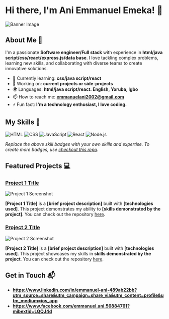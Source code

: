 # Hi there, I'm Ani Emmanuel Emeka! 👋

![Banner Image](https://avatars.githubusercontent.com/u/136162118?s=400&u=3459812399666f3b229409df80285342bfecea4d&v=4)

## About Me 🚀

I'm a passionate **Software engineer/Full stack** with experience in **html/java script/css/react/express.js/data base**. I love tackling complex problems, learning new skills, and collaborating with diverse teams to create innovative solutions.

- 🌱 Currently learning: **css/java script/react**
- 🔭 Working on: **current projects or side-projects**
- 🌍 Languages: **html/java script/react. English, Yoruba, Igbo**
- 📫 How to reach me: **emmanuelani2002@gmail.com**
- ⚡ Fun fact: **I'm a technology enthusiast, I love coding.**

## My Skills 🧠

![HTML](https://img.shields.io/badge/-HTML-E34F26?style=flat-square&logo=html5&logoColor=white)
![CSS](https://img.shields.io/badge/-CSS-1572B6?style=flat-square&logo=css3&logoColor=white)
![JavaScript](https://img.shields.io/badge/-JavaScript-F7DF1E?style=flat-square&logo=javascript&logoColor=black)
![React](https://img.shields.io/badge/-React-61DAFB?style=flat-square&logo=react&logoColor=black)
![Node.js](https://img.shields.io/badge/-Node.js-339933?style=flat-square&logo=node.js&logoColor=white)

*Replace the above skill badges with your own skills and expertise. To create more badges, use [checkout this repo](https://github.com/alexandresanlim/Badges4-README.md-Profile).*

## Featured Projects 💻

### [Project 1 Title](project_1_link)

![Project 1 Screenshot](project_1_screenshot_url)

**[Project 1 Title]** is a **[brief project description]** built with **[technologies used]**. This project demonstrates my ability to **[skills demonstrated by the project]**. You can check out the repository [here](project_1_repository_link).

### [Project 2 Title](project_2_link)

![Project 2 Screenshot](project_2_screenshot_url)

**[Project 2 Title]** is a **[brief project description]** built with **[technologies used]**. This project showcases my skills in **skills demonstrated by the project**. You can check out the repository [here](project_2_repository_link).

## Get in Touch 📬


- **https://www.linkedin.com/in/emmanuel-ani-489ab22bb?utm_source=share&utm_campaign=share_via&utm_content=profile&utm_medium=ios_app**
- **https://www.facebook.com/emmanuel.ani.56884761?mibextid=LQQJ4d**
